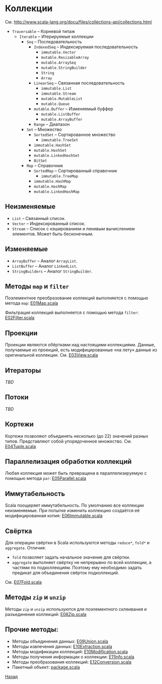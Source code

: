 # Коллекции

См. http://www.scala-lang.org/docu/files/collections-api/collections.html

* `Traversable`  &#8211; Корневой типаж
    * `Iterable`  &#8211; Итерируемые коллекции
        * `Seq` &#8211; Последовательность
            * `IndexedSeq` &#8211; Индексируемая последовательность
                * `immutable.Vector`
                * `mutable.ResizableArray`
                * `mutable.ArraySeq`
                * `mutable.StringBuilder`
                * `String`
                * `Array`
            * `LinearSeq` &#8211; Связанная последовательность
                * `immutable.List`
                * `immutable.Stream`
                * `mutable.MutableList`
                * `mutable.Queue`
            * `mutable.Buffer` &#8211; Изменяемый буффер
                * `mutable.ListBuffer`
                * `mutable.ArrayBuffer`
            * `Range` &#8211; Диапазон
        * `Set` &#8211; Множество
            * `SortedSet` &#8211; Сортированное множество
                * `immutable.TreeSet`
            * `immutable.HashSet`
            * `mutable.HashSet`
            * `mutable.LinkedHashSet`
            * `BitSet`
        * `Map` &#8211; Справочник
            * `SortedMap` &#8211; Сортированный справочник
                * `immutable.TreeMap`
            * `immutable.HashMap`
            * `mutable.HashMap`
            * `mutable.LinkedHashMap`

## Неизменяемые

* `List` &#8211; Связанный список.
* `Vector` &#8211; Индексированный список.
* `Stream` &#8211; Список с кэшированием и ленивым вычислением элементов. Может быть бесконечным.

## Изменяемые

* `ArrayBuffer` &#8211; Аналог `ArrayList`.
* `ListBuffer` &#8211; Аналог `LinkedList`.
* `StringBuilders` &#8211; Аналог `StringBuilder`.

## Методы `map` и `filter`

Поэлементное преобразование коллекций выполняется с помощью метода `map`: [E01Map.scala](E01Map.scala)

Фильтрация коллекций выполняется с помощью метода `filter`: [E02Filter.scala](E02Filter.scala)

## Проекции

Проекции являются обёртками над настоящими коллекциями.
Данные, получаемые из проекций, есть модифицированные &laquo;на лету&raquo; данные из оригинальной коллекции.
См. [E03View.scala](E03View.scala)

## Итераторы

*TBD*

## Потоки

*TBD*

## Кортежи

Кортежи позволяют объединять несколько (до 22) значений разных типов.
Представляют собой упорядоченное множество.
См. [E04Tuple.scala](E04Tuple.scala)

## Параллелизация обработки коллекций

Любая коллекция может быть превращена в параллелизируемую с помощью метода `par`: [E05Parallel.scala](E05Parallel.scala)

## Иммутабельность

Scala поощеряет иммутабельность. По умолчанию все коллекции неизменяемые.
При попытке изменить коллекцию создаётся её модифицированная копия: [E06Immutable.scala](E06Immutable.scala)

## Свёртка
Для операции свёртки в Scala используются методы `reduce*`, `fold*` и `aggregate`.
Отличия:

* `fold` позволяет задать начальное значение для свёртки.
* `aggregate` выполняет свёртку не непрерывно по всей коллекции, а частями по подколлекциям. Поэтому ему необходимо задать предикат для объединения свёрток подколлекций.

См. [E07Fold.scala](E07Fold.scala)

## Методы `zip` и `unzip`
Методы `zip` и `unzip` используются для поэлементного склеивания и разъединения коллекций: [E08Zip.scala](E08Zip.scala)

## Прочие методы:
* Методы объединения данных: [E09Union.scala](E09Union.scala)
* Методы извлечения данных: [E10Extraction.scala](E10Extraction.scala)
* Методы модификации коллекций: [E10Modification.scala](E10Modification.scala)
* Методы получения информации о коллекции: [E11Info.scala](E11Info.scala)
* Методы преобразования коллекций: [E12Conversion.scala](E12Conversion.scala)
* Пакетный объект: [package.scala](package.scala)

[Назад](/src/main/scala/lesson02/)